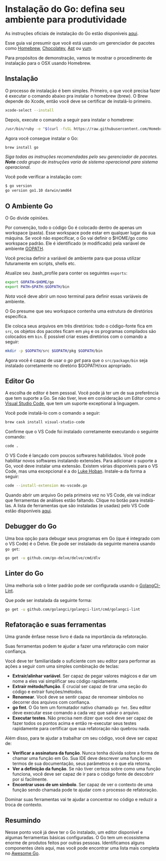 # Instalação do Go: defina seu ambiente para produtividade

As instruções oficiais de instalação do Go estão disponíveis [aqui](http://www.golangbr.org/doc/instalacao).

Esse guia vai presumir que você está usando um gerenciador de pacotes como [Homebrew](https://brew.sh), [Chocolatey](https://chocolatey.org), [Apt](https://help.ubuntu.com/community/AptGet/Howto) ou [yum](https://access.redhat.com/solutions/9934).

Para propósitos de demonstração, vamos te mostrar o procedimento de instalação para o OSX usando Homebrew.

## Instalação

O processo de instalação é bem simples. Primeiro, o que você precisa fazer é executar o comando abaixo pra instalar o homebrew (brew). O Brew depende do Xcode, então você deve se certificar de instalá-lo primeiro.

```bash
xcode-select --install
```

Depois, execute o comando a seguir para instalar o homebrew:

```bash
/usr/bin/ruby -e "$(curl -fsSL https://raw.githubusercontent.com/Homebrew/install/master/install)"
```

Agora você consegue instalar o Go:

```bash
brew install go
```

_Siga todas as instruções recomendadas pelo seu gerenciador de pacotes. **Nota** cada grupo de instruções varia de sistema operacional para sistema operacional._

Você pode verificar a instalação com:

```bash
$ go version
go version go1.10 darwin/amd64
```

## O Ambiente Go

O Go divide opiniões.

Por convenção, todo o código Go é colocado dentro de apenas um workspace (pasta). Esse workspace pode estar em qualquer lugar da sua máquina. Se você não especificar, o Go vai definir o \$HOME/go como workspace padrão. Ele é identificado (e modificado) pela variável de ambiente [GOPATH](https://golang.org/cmd/go/#hdr-GOPATH_environment_variable).

Você precisa definir a variável de ambiente para que possa utilizar futuramente em scripts, shells etc.

Atualize seu .bash_profile para conter os seguintes `exports`:

```bash
export GOPATH=$HOME/go
export PATH=$PATH:$GOPATH/bin
```

_Nota_ você deve abrir um novo terminal para definir essas variáveis de ambiente.

O Go presume que seu workspace contenha uma estrutura de diretórios específica.

Ele coloca seus arquivos em três diretórios: todo o código-fonte fica em `src`, os objetos dos pacotes ficam em `pkg` e os programas compilados são colocados em `bin`. É possível criar esses diretórios com o comando a seguir:

```bash
mkdir -p $GOPATH/src $GOPATH/pkg $GOPATH/bin
```

Agora você é capaz de usar o _go get_ para que o `src/package/bin` seja instalado corretamente no diretório \$GOPATH/xxx apropriado.

## Editor Go

A escolha de editor é bem pessoal. Você pode já ter um de sua preferência que tem suporte a Go. Se não tiver, leve em consideração um Editor como o [Visual Studio Code](https://code.visualstudio.com), que tem um suporte exceptional à linguagem.

Você pode instalá-lo com o comando a seguir:

```bash
brew cask install visual-studio-code
```

Confirme que o VS Code foi instalado corretamente executando o seguinte comando:

```bash
code .
```

O VS Code é lançado com poucos softwares habilidados. Você pode habilitar novos softwares instalando extensões. Para adicionar o suporte a Go, você deve instalar uma extensão. Existem várias disponíveis para o VS Code, mas uma excepcional é a do [Luke Hoban](https://github.com/Microsoft/vscode-go). Instale-a da forma a seguir:

```bash
code --install-extension ms-vscode.go
```

Quando abrir um arquivo Go pela primeira vez no VS Code, ele vai indicar que ferramentas de análises estão faltando. Clique no botão para instalá-las. A lista de ferramentas que são instaladas (e usadas) pelo VS Code estão disponíveis [aqui](https://github.com/Microsoft/vscode-go/wiki/Go-tools-that-the-Go-extension-depends-on).

## Debugger do Go

Uma boa opção para debugar seus programas em Go (que é integrado com o VS Code) é o Delve. Ele pode ser instalado da seguinte maneira usando `go get`:

```bash
go get -u github.com/go-delve/delve/cmd/dlv
```

## Linter do Go

Uma melhoria sob o linter padrão pode ser configurada usando o [GolangCI-Lint](https://github.com/golangci/golangci-lint).

Que pode ser instalada da seguinte forma:

```bash
go get -u github.com/golangci/golangci-lint/cmd/golangci-lint
```

## Refatoração e suas ferramentas

Uma grande ênfase nesse livro é dada na importância da refatoração.

Suas ferramentas podem te ajudar a fazer uma refatoração com maior confiança.

Você deve ter familiaridade o suficiente com seu editor para performar as ações a seguir com uma simples combinação de teclas:

-   **Extrair/alinhar variável**. Ser capaz de pegar valores mágicos e dar um nome a eles vai simplificar seu código rapidamente.
-   **Extrair método/função**. É crucial ser capaz de tirar uma seção do código e extrair funções/métodos.
-   **Renomear**. Você deve se sentir capaz de renomear símbolos no decorrer dos arquivos com confiança.
-   **go fmt**. O Go tem um formatador nativo chamado `go fmt`. Seu editor deve executar esse comando a cada vez que salvar o arquivo.
-   **Executar testes**. Não precisa nem dizer que você deve ser capaz de fazer todos os pontos acima e então re-executar seus testes rapidamente para certificar que sua refatoração não quebrou nada.

Além disso, para te ajudar a trabalhar cm seu código, você deve ser capaz de:

-   **Verificar a assinatura da função**. Nunca tenha dúvida sobre a forma de chamar uma função em Go. Sua IDE deve descrever uma função em termos de sua documentação, seus parâmetros e o que ela retorna.
-   **Ver a definição da função**. Se não tiver certeza sobre como uma função funciona, você deve ser capaz de ir para o código fonte de descobrir por si facilmente.
-   **Encontrar usos de um símbolo**. Ser capaz de ver o contexto de uma função sendo chamada pode te ajudar com o processo de refatoração.

Dominar suas ferramentas vai te ajudar a concentrar no código e reduzir a troca de contexto.

## Resumindo

Nesse ponto você já deve ter o Go instalado, um editor disponível e algumas ferramentas básicas configuradas. O Go tem um ecossistema enorme de produtos feitos por outras pessoas. Identificamos alguns componentes úteis aqui, mas você pode encontrar uma lista mais completa no [Awesome Go](ttps://awesome-go.com).
